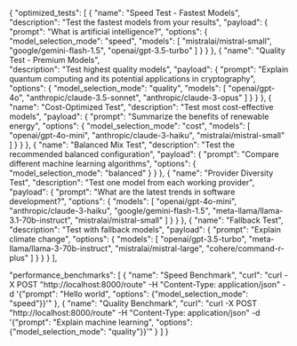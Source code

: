 {
  "optimized_tests": [
    {
      "name": "Speed Test - Fastest Models",
      "description": "Test the fastest models from your results",
      "payload": {
        "prompt": "What is artificial intelligence?",
        "options": {
          "model_selection_mode": "speed",
          "models": [
            "mistralai/mistral-small",
            "google/gemini-flash-1.5", 
            "openai/gpt-3.5-turbo"
          ]
        }
      }
    },
    {
      "name": "Quality Test - Premium Models",  
      "description": "Test highest quality models",
      "payload": {
        "prompt": "Explain quantum computing and its potential applications in cryptography",
        "options": {
          "model_selection_mode": "quality",
          "models": [
            "openai/gpt-4o",
            "anthropic/claude-3.5-sonnet",
            "anthropic/claude-3-opus"
          ]
        }
      }
    },
    {
      "name": "Cost-Optimized Test",
      "description": "Test most cost-effective models",
      "payload": {
        "prompt": "Summarize the benefits of renewable energy",
        "options": {
          "model_selection_mode": "cost",
          "models": [
            "openai/gpt-4o-mini",
            "anthropic/claude-3-haiku",
            "mistralai/mistral-small"
          ]
        }
      }
    },
    {
      "name": "Balanced Mix Test",
      "description": "Test the recommended balanced configuration",
      "payload": {
        "prompt": "Compare different machine learning algorithms",
        "options": {
          "model_selection_mode": "balanced"
        }
      }
    },
    {
      "name": "Provider Diversity Test",
      "description": "Test one model from each working provider",
      "payload": {
        "prompt": "What are the latest trends in software development?",
        "options": {
          "models": [
            "openai/gpt-4o-mini",
            "anthropic/claude-3-haiku", 
            "google/gemini-flash-1.5",
            "meta-llama/llama-3.1-70b-instruct",
            "mistralai/mistral-small"
          ]
        }
      }
    },
    {
      "name": "Fallback Test",
      "description": "Test with fallback models",
      "payload": {
        "prompt": "Explain climate change",
        "options": {
          "models": [
            "openai/gpt-3.5-turbo",
            "meta-llama/llama-3-70b-instruct",
            "mistralai/mistral-large",
            "cohere/command-r-plus"
          ]
        }
      }
    }
  ],
  
  "performance_benchmarks": [
    {
      "name": "Speed Benchmark",
      "curl": "curl -X POST \"http://localhost:8000/route\" -H \"Content-Type: application/json\" -d '{\"prompt\": \"Hello world\", \"options\": {\"model_selection_mode\": \"speed\"}}'"
    },
    {
      "name": "Quality Benchmark", 
      "curl": "curl -X POST \"http://localhost:8000/route\" -H \"Content-Type: application/json\" -d '{\"prompt\": \"Explain machine learning\", \"options\": {\"model_selection_mode\": \"quality\"}}'"
    }
  ]
}